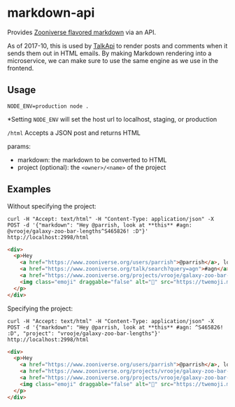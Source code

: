 # markdown-api

Provides [Zooniverse flavored markdown](https://github.com/zooniverse-ui/markdownz) via an API.

As of 2017-10, this is used by [TalkApi](https://github.com/zooniverse/talk-api) to render posts and comments when it sends them out in HTML emails. By making Markdown rendering into a microservice, we can make sure to use the same engine as we use in the frontend.

## Usage

`NODE_ENV=production node .`

*Setting `NODE_ENV` will set the host url to localhost, staging, or production

`/html` Accepts a JSON post and returns HTML

params:
- markdown: the markdown to be converted to HTML
- project (optional): the `<owner>/<name>` of the project

## Examples

Without specifying the project:
```
curl -H "Accept: text/html" -H "Content-Type: application/json" -X POST -d '{"markdown": "Hey @parrish, look at **this** #agn: @vrooje/galaxy-zoo-bar-lengths^S465826! :D"}' http://localhost:2998/html
```

```html
<div>
  <p>Hey
    <a href="https://www.zooniverse.org/users/parrish">@parrish</a>, look at <strong>this</strong>
    <a href="https://www.zooniverse.org/talk/search?query=agn">#agn</a>:
    <a href="https://www.zooniverse.org/projects/vrooje/galaxy-zoo-bar-lengths/talk/subjects/465826">vrooje/galaxy-zoo-bar-lengths - Subject 465826</a>!
    <img class="emoji" draggable="false" alt="" src="https://twemoji.maxcdn.com/36x36/1f604.png">
  </p>
</div>
```

Specifying the project:
```
curl -H "Accept: text/html" -H "Content-Type: application/json" -X POST -d '{"markdown": "Hey @parrish, look at **this** #agn: ^S465826! :D", "project": "vrooje/galaxy-zoo-bar-lengths"}' http://localhost:2998/html
```

```html
<div>
  <p>Hey
    <a href="https://www.zooniverse.org/users/parrish">@parrish</a>, look at <strong>this</strong>
    <a href="https://www.zooniverse.org/projects/vrooje/galaxy-zoo-bar-lengths/talk/search?query=agn">#agn</a>:
    <a href="https://www.zooniverse.org/projects/vrooje/galaxy-zoo-bar-lengths/subjects/465826">vrooje/galaxy-zoo-bar-lengths - Subject 465826</a>!
    <img class="emoji" draggable="false" alt="" src="https://twemoji.maxcdn.com/36x36/1f604.png">
  </p>
</div>
```
